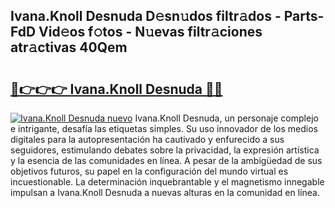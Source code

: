 ## Ivana.Knoll Desnuda D𝚎sn𝚞dos filtr𝚊dos - Parts-FdD Vid𝚎os f𝚘tos - N𝚞evas filtr𝚊ciones atr𝚊ctivas 40Qem

# <h2><a href="http://mb6ujb.tromn.icu/?c=Ivana.Knoll+Desnuda">🔗👉👉👉 Ivana.Knoll Desnuda 🔗🔗</a></h2>

[![Ivana.Knoll Desnuda nuevo](https://i.imgur.com/pEAQMta.gif)](http://mb6ujb.tromn.icu/?c=Ivana.Knoll+Desnuda)
Ivana.Knoll Desnuda, un personaje complejo e intrigante, desafía las etiquetas simples. Su uso innovador de los medios digitales para la autopresentación ha cautivado y enfurecido a sus seguidores, estimulando debates sobre la privacidad, la expresión artística y la esencia de las comunidades en línea. A pesar de la ambigüedad de sus objetivos futuros, su papel en la configuración del mundo virtual es incuestionable. La determinación inquebrantable y el magnetismo innegable impulsan a Ivana.Knoll Desnuda a nuevas alturas en la comunidad en línea.
